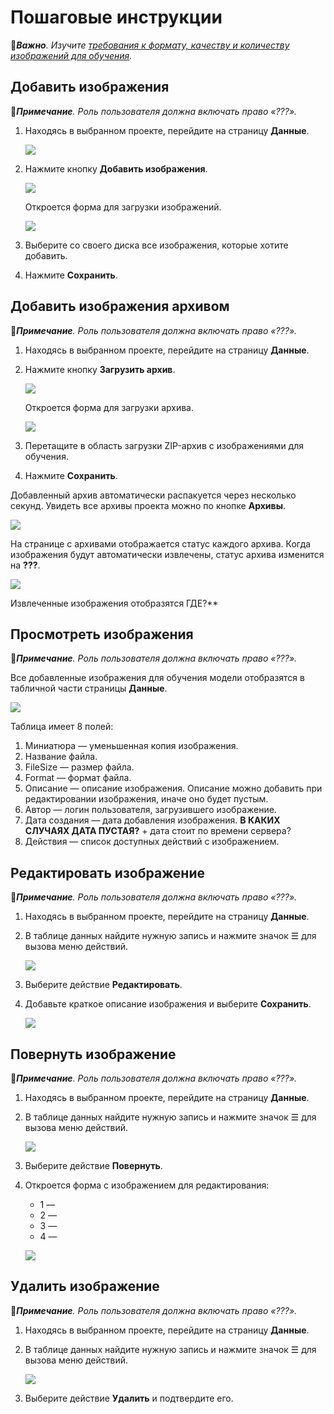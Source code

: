 # Пошаговые инструкции

:large_orange_diamond:***Важно**. Изучите [требования к формату, качеству и количеству изображений для обучения]().*

## Добавить изображения

:large_blue_diamond:***Примечание**. Роль пользователя должна включать право «???».*

1. Находясь в выбранном проекте, перейдите на страницу **Данные**.

   ![](<../../../../.gitbook/assets1/primo-ai/user-guide/data-in-project.png>)

1. Нажмите кнопку **Добавить изображения**.

   ![](<../../../../.gitbook/assets1/primo-ai/user-guide/data-button-add-file.png>)

   Откроется форма для загрузки изображений.

   ![](<../../../../.gitbook/assets1/primo-ai/user-guide/add-data-form.png>)

1. Выберите со своего диска все изображения, которые хотите добавить.
1. Нажмите **Сохранить**.


## Добавить изображения архивом

:large_blue_diamond:***Примечание**. Роль пользователя должна включать право «???».*

1. Находясь в выбранном проекте, перейдите на страницу **Данные**.
1. Нажмите кнопку **Загрузить архив**.

   ![](<../../../../.gitbook/assets1/primo-ai/user-guide/data-button-addarchive.png>)

   Откроется форма для загрузки архива.

   ![](<../../../../.gitbook/assets1/primo-ai/user-guide/add-zip-form.png>)

1. Перетащите в область загрузки ZIP-архив с изображениями для обучения.
1. Нажмите **Сохранить**.

Добавленный архив автоматически распакуется через несколько секунд. Увидеть все архивы проекта можно по кнопке **Архивы**.

![](<../../../../.gitbook/assets1/primo-ai/user-guide/data-button-archives.png>)

На странице с архивами отображается статус каждого архива. Когда изображения будут автоматически извлечены, статус архива изменится на **???**.

![](<../../../../.gitbook/assets1/primo-ai/user-guide/data-archives-list.png>)

Извлеченные изображения отобразятся ГДЕ?**


## Просмотреть изображения
:large_blue_diamond:***Примечание**. Роль пользователя должна включать право «???».*

Все добавленные изображения для обучения модели отобразятся в табличной части страницы **Данные**.

![](<../../../../.gitbook/assets1/primo-ai/classifier-3.png>)

Таблица имеет 8 полей:
1. Миниатюра — уменьшенная копия изображения.
2. Название файла.
3. FileSize — размер файла.
4. Format — формат файла.
5. Описание — описание изображения. Описание можно добавить при редактировании изображения, иначе оно будет пустым.
6. Автор — логин пользователя, загрузившего изображение.
7. Дата создания — дата добавления изображения. **В КАКИХ СЛУЧАЯХ ДАТА ПУСТАЯ?** + дата стоит по времени сервера?
8. Действия — список доступных действий с изображением.


## Редактировать изображение
:large_blue_diamond:***Примечание**. Роль пользователя должна включать право «???».*

1. Находясь в выбранном проекте, перейдите на страницу **Данные**.
1. В таблице данных найдите нужную запись и нажмите значок ☰ для вызова меню действий.

   ![](<../../../../.gitbook/assets1/primo-ai/user-guide/actions-with-data.png>)

1. Выберите действие **Редактировать**.
1. Добавьте краткое описание изображения и выберите **Сохранить**.

   ![](<../../../../.gitbook/assets1/primo-ai/user-guide/edit-datafile-form.png>)


## Повернуть изображение

:large_blue_diamond:***Примечание**. Роль пользователя должна включать право «???».*

1. Находясь в выбранном проекте, перейдите на страницу **Данные**.
1. В таблице данных найдите нужную запись и нажмите значок ☰ для вызова меню действий.

   ![](<../../../../.gitbook/assets1/primo-ai/user-guide/button-rotate-image-datapage.png>)

1. Выберите действие **Повернуть**.
1. Откроется форма с изображением для редактирования:
   * 1 —
   * 2 —
   * 3 —
   * 4 — 
  
   ![](<../../../../.gitbook/assets1/primo-ai/user-guide/rotate-image-form.png>)


## Удалить изображение
:large_blue_diamond:***Примечание**. Роль пользователя должна включать право «???».*

1. Находясь в выбранном проекте, перейдите на страницу **Данные**.
1. В таблице данных найдите нужную запись и нажмите значок ☰ для вызова меню действий.

    ![](<../../../../.gitbook/assets1/primo-ai/user-guide/actions-with-data.png>)

1. Выберите действие **Удалить** и подтвердите его.
